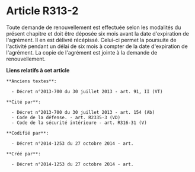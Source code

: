 # Article R313-2

Toute demande de renouvellement est effectuée selon les modalités du présent chapitre et doit être déposée six mois avant la
date d'expiration de l'agrément. Il en est délivré récépissé. Celui-ci permet la poursuite de l'activité pendant un délai de
six mois à compter de la date d'expiration de l'agrément. La copie de l'agrément est jointe à la demande de renouvellement.

**Liens relatifs à cet article**

	**Anciens textes**:

	  - Décret n°2013-700 du 30 juillet 2013 - art. 91, II (VT)

	**Cité par**:

	  - Décret n°2013-700 du 30 juillet 2013 - art. 154 (Ab)
	  - Code de la défense. - art. R2335-3 (VD)
	  - Code de la sécurité intérieure - art. R316-31 (V)

	**Codifié par**:

	  - Décret n°2014-1253 du 27 octobre 2014 - art.

	**Créé par**:

	  - Décret n°2014-1253 du 27 octobre 2014 - art.
